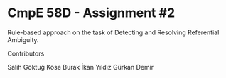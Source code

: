 # CmpE 58D - Assignment #2
Rule-based approach on the task of Detecting and Resolving Referential Ambiguity.

Contributors

Salih Göktuğ Köse
Burak İkan Yıldız
Gürkan Demir

